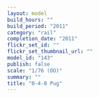 ```yaml
---
layout: model
build_hours: ""
build_period: "2011"
category: "rail"
completion_date: "2011"
flickr_set_id: ""
flickr_set_thumbnail_url: ""
model_id: "143"
publish: false
scale: "1/76 (OO)"
summary: ""
title: "0-4-0 Pug"
---
```



